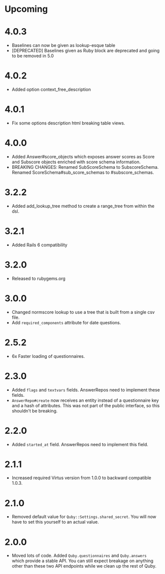 # Upcoming

# 4.0.3

* Baselines can now be given as lookup-esque table
* [DEPRECATED] Baselines given as Ruby block are deprecated and going to be removed in 5.0

# 4.0.2

* Added option context_free_description

# 4.0.1

* Fix some options description html breaking table views.

# 4.0.0

* Added Answer#score_objects which exposes answer scores as Score and Subscore objects enriched with score schema information.
* BREAKING CHANGES: Renamed SubScoreSchema to SubscoreSchema. Renamed ScoreSchema#sub_score_schemas to #subscore_schemas.

# 3.2.2

* Added add_lookup_tree method to create a range_tree from within the dsl.

# 3.2.1

* Added Rails 6 compatibility

# 3.2.0

* Released to rubygems.org

# 3.0.0

* Changed normscore lookup to use a tree that is built from a single csv file.
* Add `required_components` attribute for date questions.

# 2.5.2

* 6x Faster loading of questionnaires.

# 2.3.0

* Added `flags` and `textvars` fields. AnswerRepos need to implement these fields.
* `AnswerRepo#create` now receives an entity instead of a questionnaire key and
  a hash of attributes. This was not part of the public interface, so this
  shouldn't be breaking.

# 2.2.0

* Added `started_at` field. AnswerRepos need to implement this field.

# 2.1.1

* Increased required Virtus version from 1.0.0 to backward compatible 1.0.3.

# 2.1.0

* Removed default value for `Quby::Settings.shared_secret`. You will now have
  to set this yourself to an actual value.

# 2.0.0

* Moved lots of code. Added `Quby.questionnaires` and `Quby.answers` which
  provide a stable API. You can still expect breakage on anything other than
  these two API endpoints while we clean up the rest of Quby.
